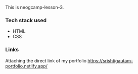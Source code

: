 This is neogcamp-lesson-3.
### Tech stack used
* HTML 
* CSS 
### Links
Attaching the direct link of my portfolio https://srishtigautam-portfolio.netlify.app/
